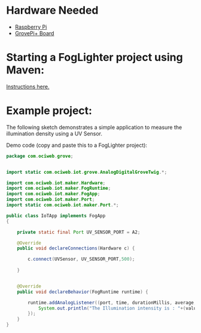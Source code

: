 # Hardware Needed
- [Raspberry Pi](https://www.raspberrypi.org/)
- [GrovePi+ Board](https://www.dexterindustries.com/shop/grovepi-board/)

# Starting a FogLighter project using Maven:
[Instructions here.](https://github.com/oci-pronghorn/FogLighter/blob/master/README.md)

# Example project:

The following sketch demonstrates a simple application to measure the illumination density using a UV Sensor.

Demo code (copy and paste this to a FogLighter project):

```java
package com.ociweb.grove;


import static com.ociweb.iot.grove.AnalogDigitalGroveTwig.*;

import com.ociweb.iot.maker.Hardware;
import com.ociweb.iot.maker.FogRuntime;
import com.ociweb.iot.maker.FogApp;
import com.ociweb.iot.maker.Port;
import static com.ociweb.iot.maker.Port.*;

public class IoTApp implements FogApp
{

    private static final Port UV_SENSOR_PORT = A2;

    @Override
    public void declareConnections(Hardware c) {

        c.connect(UVSensor, UV_SENSOR_PORT,500);
        
    }


    @Override
    public void declareBehavior(FogRuntime runtime) {

        runtime.addAnalogListener((port, time, durationMillis, average, value)->{
            System.out.println("The Illumination intensity is : "+(value/1023*307)+"mW/m^2");
        });   
    }
}
```







